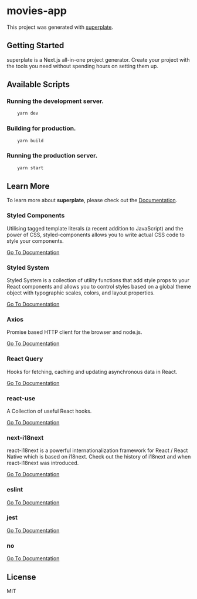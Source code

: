 # movies-app


This project was generated with [superplate](https://github.com/pankod/superplate).

## Getting Started

superplate is a Next.js all-in-one project generator. Create your project with the tools you need without spending hours on setting them up.

## Available Scripts

### Running the development server.

```bash
    yarn dev
```

### Building for production.

```bash
    yarn build
```

### Running the production server.

```bash
    yarn start
```

## Learn More

To learn more about **superplate**, please check out the [Documentation](https://github.com/pankod/superplate).


### **Styled Components**

Utilising tagged template literals (a recent addition to JavaScript) and the power of CSS, styled-components allows you to write actual CSS code to style your components.

[Go To Documentation](https://styled-components.com/docs)


### **Styled System**

Styled System is a collection of utility functions that add style props to your React components and allows you to control styles based on a global theme object with typographic scales, colors, and layout properties.

[Go To Documentation](https://styled-system.com/getting-started)


### **Axios**

Promise based HTTP client for the browser and node.js.

[Go To Documentation](https://github.com/axios/axios)


### **React Query**

Hooks for fetching, caching and updating asynchronous data in React.

[Go To Documentation](https://react-query.tanstack.com/overview)


### **react-use**

A Collection of useful React hooks.

[Go To Documentation](https://github.com/streamich/react-use)


### **next-i18next**

react-i18next is a powerful internationalization framework for React / React Native which is based on i18next. Check out the history of i18next and when react-i18next was introduced.

[Go To Documentation](https://react.i18next.com)


### **eslint**



[Go To Documentation]()


### **jest**



[Go To Documentation]()


### **no**



[Go To Documentation]()



## License

MIT

